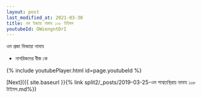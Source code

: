```yaml
---
layout: post
last_modified_at: 2021-03-30
title: ওম ইজ্যায় নামায ১০৮ টাইমস
youtubeId: OWiengntDrI
---
```

 
 
 ওম প্রজা ভিজায়া নামায  
 
 -  নাগরিকদের বীজ কে 
 
  
 
  
 
 
 
 
 
 


{% include youtubePlayer.html id=page.youtubeId %}
 
[Next]({{ site.baseurl }}{% link  split2/_posts/2019-03-25-ওম শাশ্বতস্থিরায় নামায ১০৮ টাইমস.md%})
 
